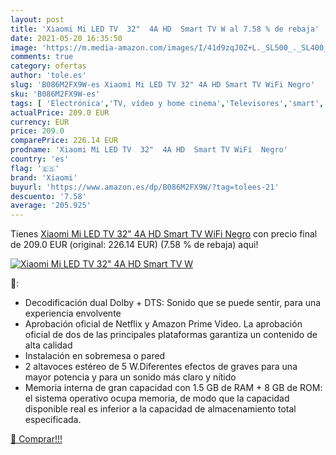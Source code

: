 ```yaml
---
layout: post
title: 'Xiaomi Mi LED TV  32"  4A HD  Smart TV W al 7.58 % de rebaja'
date: 2021-05-20 16:35:50
image: 'https://m.media-amazon.com/images/I/41d9zqJ0Z+L._SL500_._SL400_.jpg'
comments: true
category: ofertas
author: 'tole.es'
slug: 'B086M2FX9W-es Xiaomi Mi LED TV 32" 4A HD Smart TV WiFi Negro'
sku: 'B086M2FX9W-es'
tags: [ 'Electrónica','TV, vídeo y home cinema','Televisores','smart','tv','xiaomi', ]
actualPrice: 209.0 EUR
currency: EUR
price: 209.0
comparePrice: 226.14 EUR
prodname: 'Xiaomi Mi LED TV  32"  4A HD  Smart TV WiFi  Negro'
country: 'es'
flag: '🇪🇸'
brand: 'Xiaomi'
buyurl: 'https://www.amazon.es/dp/B086M2FX9W/?tag=tolees-21'
descuento: '7.58'
average: '205.925'
---
```


Tienes [Xiaomi Mi LED TV  32"  4A HD  Smart TV WiFi  Negro](https://www.amazon.es/dp/B086M2FX9W/?tag=tolees-21) con precio final de  209.0 EUR (original: 226.14 EUR) (7.58 %  de rebaja) aqui!

[![Xiaomi Mi LED TV  32"  4A HD  Smart TV W](https://m.media-amazon.com/images/I/41d9zqJ0Z+L._SL500_._SL400_.jpg)](https://www.amazon.es/dp/B086M2FX9W/?tag=tolees-21)

🔎:

- Decodificación dual Dolby + DTS: Sonido que se puede sentir, para una experiencia envolvente
- Aprobación oficial de Netflix y Amazon Prime Video. La aprobación oficial de dos de las principales plataformas garantiza un contenido de alta calidad
- Instalación en sobremesa o pared
- 2 altavoces estéreo de 5 W.Diferentes efectos de graves para una mayor potencia y para un sonido más claro y nítido
- Memoria interna de gran capacidad con 1.5 GB de RAM + 8 GB de ROM: el sistema operativo ocupa memoria, de modo que la capacidad disponible real es inferior a la capacidad de almacenamiento total especificada.

[🛒 Comprar!!!](https://www.amazon.es/dp/B086M2FX9W/?tag=tolees-21)
